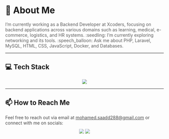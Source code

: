 # :dizzy: About Me
<div style="opacity: 0.7; transition: opacity 1.5s ease-in-out;" onmouseover="this.style.opacity='1';" onmouseout="this.style.opacity='0.8';">
I’m currently working as a Backend Developer at Xcoders, focusing on backend applications across various domains such as learning, medical, e-commerce, logistics, and HR systems.  
:seedling: I’m currently exploring networking and its tools.  
:speech_balloon: Ask me about PHP, Laravel, MySQL, HTML, CSS, JavaScript, Docker, and Databases.
</div>

---
## :computer: Tech Stack
<div align="center" style="transform: scale(0.95); transition: transform 0.5s ease;" onmouseover="this.style.transform='scale(1)';" onmouseout="this.style.transform='scale(0.95)';">
  <img src="https://skillicons.dev/icons?i=php,laravel,html,css,js,mysql,docker" />
</div>

---

## :mailbox: How to Reach Me
<div style="opacity: 0.8; transition: opacity 1.5s ease-in-out;" onmouseover="this.style.opacity='1';" onmouseout="this.style.opacity='0.8';">
Feel free to reach out via email at <a href="mailto:mohamed.saadd288@gmail.com">mohamed.saadd288@gmail.com</a> or connect with me on socials:  
<div align="center" style="margin-top: 10px; transform: scale(0.95); transition: transform 0.5s ease;" onmouseover="this.style.transform='scale(1)';" onmouseout="this.style.transform='scale(0.95)';">
  <a href="https://www.linkedin.com/in/mohamed-saad-6b7a2a282/"><img src="https://img.shields.io/badge/LinkedIn-%230077B5.svg?logo=linkedin&logoColor=white"></a>
  <a href="https://www.youtube.com/@mohamedsaad5486"><img src="https://img.shields.io/badge/YouTube-%23FF0000.svg?logo=YouTube&logoColor=white"></a>
</div>
</div>


